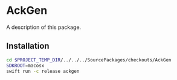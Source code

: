 # AckGen

A description of this package.


## Installation

```sh
cd $PROJECT_TEMP_DIR/../../../SourcePackages/checkouts/AckGen
SDKROOT=macosx
swift run -c release ackgen
```
